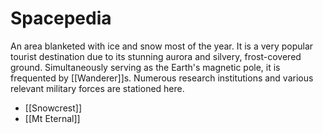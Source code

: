 # Spacepedia
An area blanketed with ice and snow most of the year. It is a very popular tourist destination due to its stunning aurora and silvery, frost-covered ground.
Simultaneously serving as the Earth's magnetic pole, it is frequented by [[Wanderer]]s. Numerous research institutions and various relevant military forces are stationed here.

* [[Snowcrest]]
* [[Mt Eternal]]